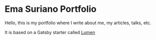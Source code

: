 # Ema Suriano Portfolio

Hello, this is my portfolio where I write about me, my articles, talks, etc.

It is based on a Gatsby starter called [Lumen](https://github.com/alxshelepenok/gatsby-starter-lumen)
